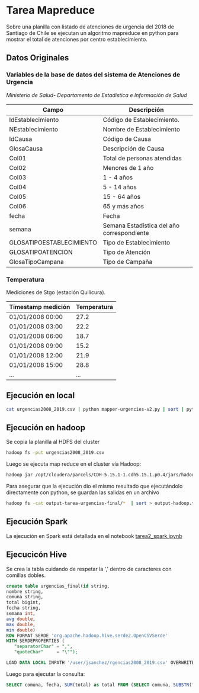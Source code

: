 # Tarea Mapreduce

Sobre una planilla con listado de atenciones de urgencia del 2018 de Santiago de Chile se ejecutan un algoritmo mapreduce en python para mostrar el total de atenciones por centro establecimiento.

## Datos Originales

### Variables de la base de datos del sistema de Atenciones de Urgencia

*Ministerio de Salud- Departamento de Estadística e Información de Salud*

| Campo | Descripción |
|-------|-------------|
| IdEstablecimiento | Código de Establecimiento. |
| NEstablecimiento  | Nombre de Establecimiento |
| IdCausa | Código de Causa |
| GlosaCausa | Descripción de Causa |
| Col01 | Total de personas atendidas |
| Col02 | Menores de 1 año |
| Col03 | 1 - 4 años |
| Col04 | 5 - 14 años |
| Col05 | 15 - 64 años |
| Col06 | 65 y más años |
| fecha | Fecha |
| semana | Semana Estadística del año correspondiente | 
| GLOSATIPOESTABLECIMIENTO | Tipo de Establecimiento |
| GLOSATIPOATENCION | Tipo de Atención |
| GlosaTipoCampana | Tipo de Campaña |

### Temperatura

Mediciones de Stgo (estación Quilicura).

| Timestamp medición | Temperatura |
|--------------------|-------------|
| 01/01/2008 00:00   | 27.2        |
| 01/01/2008 03:00   | 22.2        |
| 01/01/2008 06:00   | 18.7        |
| 01/01/2008 09:00   | 15.2        |
| 01/01/2008 12:00   | 21.9        |
| 01/01/2008 15:00   | 28.8        |
| ...                | ...         |


## Ejecución en local

```sh
cat urgencias2008_2019.csv | python mapper-urgencies-v2.py | sort | python reducer-urgencies-v2.py | sort >  output-python.txt
``` 

## Ejecución en hadoop

Se copia la planilla al HDFS del cluster

```sh
hadoop fs -put urgencias2008_2019.csv
```

Luego se ejecuta map reduce en el cluster vía Hadoop:

```sh
hadoop jar /opt/cloudera/parcels/CDH-5.15.1-1.cdh5.15.1.p0.4/jars/hadoop-streaming-2.6.0-cdh5.15.1.jar -file mapper-urgencies-v2.py -mapper mapper-urgencies-v2.py -file reducer-urgencies-v2.py -reducer reducer-urgencies-v2.py -input urgencias2008_2019.csv -output output-tarea-urgencias-final
```

Para asegurar que la ejecución dio el mismo resultado que ejecutándolo directamente con python, se guardan las salidas en un archivo

```sh
hadoop fs -cat output-tarea-urgencias-final/*  | sort > output-hadoop.txt
```

## Ejecución Spark

La ejecución en Spark está detallada en el notebook [tarea2_spark.ipynb](https://github.com/tristobal/mapreduce-urgencies/blob/master/tarea2_spark.ipynb)

## Ejecucicón Hive

Se crea la tabla cuidando de respetar la ',' dentro de caracteres con comillas dobles.

```sql
create table urgencias_final(id string,
nombre string,
comuna string,
total bigint,
fecha string,
semana int,
avg double,
max double,
min double)
ROW FORMAT SERDE 'org.apache.hadoop.hive.serde2.OpenCSVSerde'
WITH SERDEPROPERTIES (
   "separatorChar" = ",",
   "quoteChar"     = "\"");

LOAD DATA LOCAL INPATH '/user/jsanchez/rgencias2008_2019.csv' OVERWRITE INTO TABLE urgencias_final;
```

Luego para ejecutar la consulta:
```sql
SELECT comuna, fecha, SUM(total) as total FROM (SELECT comuna, SUBSTR(fecha, 7, 4) AS fecha, SUM(cast(TRIM(total) as BIGINT)) as total FROM csanchez.urgencias_final GROUP BY comuna, fecha) a GROUP BY comuna, fecha ORDER BY comuna, fecha
```